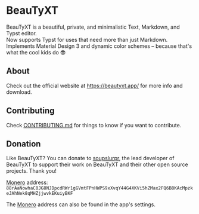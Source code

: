 # BeauTyXT

BeauTyXT is a beautiful, private, and minimalistic Text, Markdown, and Typst editor.\
Now supports Typst for uses that need more than just Markdown.\
Implements Material Design 3 and dynamic color schemes – because that's what the cool kids do 😎

## About

Check out the official website at https://beautyxt.app/ for more info and download.

## Contributing

Check [CONTRIBUTING.md](https://github.com/soupslurpr/BeauTyXT/blob/master/CONTRIBUTING.md) for things to know
if you want to contribute.

## Donation

Like BeauTyXT? You can donate to [soupslurpr](https://github.com/soupslurpr), the lead developer of BeauTyXT to support their work on BeauTyXT and their other open source projects. Thank you!

[Monero](https://www.getmonero.org/) address:\
`88rAaNowhaC8JG8NJDpcdRWr1gGVmtFPnHWPS9xXvqY44G4XKVi5hZMax2FQ6B8KAcMpzkeJAhNek8qMHZjjwvkEKuiyBKF`

The [Monero](https://www.getmonero.org/) address can also be found in the app's settings.
